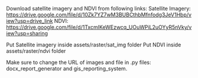 Download satellite imagery and NDVI from following links:
Satellite Imagery: https://drive.google.com/file/d/10Zk7YZ7wM3BUBCthbMfnfodg3JeV1Hbp/view?usp=drive_link
NDVI: https://drive.google.com/file/d/1TxcmIKeWEzwcq_UOuWPiL2uOYyR5nVky/view?usp=sharing

Put Satellite imagery inside assets/raster/sat_img folder
Put NDVI inside assets/raster/ndvi folder

Make sure to change the URL of images and file in .py files: docx_report_generator and gis_reporting_system.
